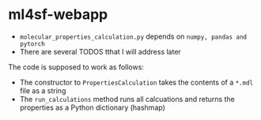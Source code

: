 # ml4sf-webapp

- `molecular_properties_calculation.py` depends on `numpy, pandas and pytorch`
- There are several TODOS tthat I will address later

The code is supposed to work as follows:

- The constructor to `PropertiesCalculation` takes the contents of a `*.mdl` file as a string
- The `run_calculations` method runs all calcuations and returns the properties 
  as a Python dictionary (hashmap)
